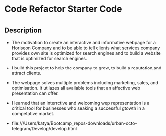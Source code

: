 # Code Refactor Starter Code
# <Horiseon Webpage>

## Description

* The motivation to create an interactive and informative webpage for a Horiseon Company and to be able to tell clients what  services company provides own site is optimized for search engines and to build a  website that is optimized for search engines.


* I build this project to help the company to grow, to build a reputation,and attract clients. 

* The webpage solves multiple problems including marketing, sales, and optimisation. It utilazes all available tools that an affective web presentation can offer. 

* I learned that an interrctive and welcoming wep representation is a critical tool for businesses who seaking a successful gtowth in a competative market.
* file:///Users/katya/Bootcamp_repos-downloads/urban-octo-telegram/Develop/develop.html
